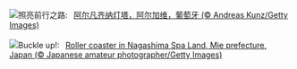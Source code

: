![](https://www.bing.com/th?id=OHR.AlfanzinaLighthouse_ZH-CN9704515669_UHD.jpg&w=1000)照亮前行之路:&nbsp;&ensp;[阿尔凡齐纳灯塔，阿尔加维，葡萄牙 (© Andreas Kunz/Getty Images)](https://www.bing.com/th?id=OHR.AlfanzinaLighthouse_ZH-CN9704515669_UHD.jpg)
<br><br/>
![](https://www.bing.com/th?id=OHR.JapanRollerCoaster_EN-US9463845683_UHD.jpg&w=1000)Buckle up!:&nbsp;&ensp;[Roller coaster in Nagashima Spa Land, Mie prefecture, Japan (© Japanese amateur photographer/Getty Images)](https://www.bing.com/th?id=OHR.JapanRollerCoaster_EN-US9463845683_UHD.jpg)
<br><br/>
